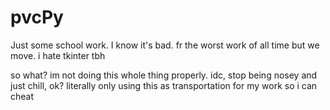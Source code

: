 # pvcPy
Just some school work. I know it's bad.
fr the worst work of all time but we move. i hate tkinter tbh

so what? im not doing this whole thing properly. idc, stop being nosey and just chill, ok? literally only using this as transportation for my work so i can cheat

